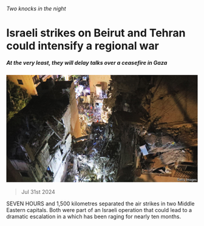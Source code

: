 ###### Two knocks in the night

# Israeli strikes on Beirut and Tehran could intensify a regional war 

##### At the very least, they will delay talks over a ceasefire in Gaza 

![image](images/20240803_MAP003.jpg) 

> Jul 31st 2024 

SEVEN HOURS and 1,500 kilometres separated the air strikes in two Middle Eastern capitals. Both were part of an Israeli operation that could lead to a dramatic escalation in a  which has been raging for nearly ten months. 

